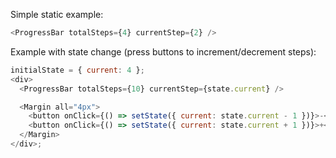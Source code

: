 Simple static example:

```js
<ProgressBar totalSteps={4} currentStep={2} />
```

Example with state change (press buttons to increment/decrement steps):

```js
initialState = { current: 4 };
<div>
  <ProgressBar totalSteps={10} currentStep={state.current} />

  <Margin all="4px">
    <button onClick={() => setState({ current: state.current - 1 })}>-</button>
    <button onClick={() => setState({ current: state.current + 1 })}>+</button>
  </Margin>
</div>;
```
